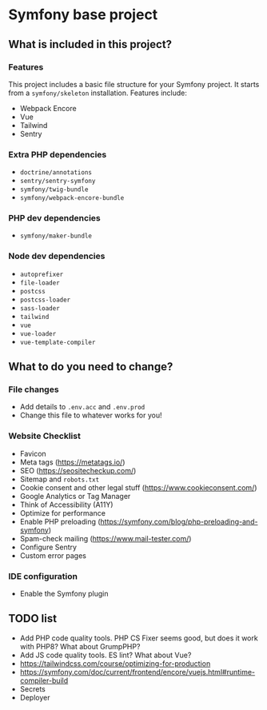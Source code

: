Symfony base project
====================

## What is included in this project?

### Features

This project includes a basic file structure for your Symfony project. It starts from a `symfony/skeleton` installation. Features include:

- Webpack Encore
- Vue
- Tailwind
- Sentry

### Extra PHP dependencies

- `doctrine/annotations`
- `sentry/sentry-symfony`
- `symfony/twig-bundle`
- `symfony/webpack-encore-bundle`

### PHP dev dependencies

- `symfony/maker-bundle`

### Node dev dependencies
- `autoprefixer`
- `file-loader`
- `postcss`
- `postcss-loader`
- `sass-loader`
- `tailwind`
- `vue`
- `vue-loader`
- `vue-template-compiler`

## What to do you need to change?

### File changes

- Add details to `.env.acc` and `.env.prod`
- Change this file to whatever works for you!

### Website Checklist

- Favicon
- Meta tags (https://metatags.io/)
- SEO (https://seositecheckup.com/)
- Sitemap and `robots.txt`
- Cookie consent and other legal stuff (https://www.cookieconsent.com/)
- Google Analytics or Tag Manager
- Think of Accessibility (A11Y)
- Optimize for performance
- Enable PHP preloading (https://symfony.com/blog/php-preloading-and-symfony)
- Spam-check mailing (https://www.mail-tester.com/)
- Configure Sentry
- Custom error pages

### IDE configuration

- Enable the Symfony plugin

## TODO list

- Add PHP code quality tools. PHP CS Fixer seems good, but does it work with PHP8? What about GrumpPHP?
- Add JS code quality tools. ES lint? What about Vue?
- https://tailwindcss.com/course/optimizing-for-production
- https://symfony.com/doc/current/frontend/encore/vuejs.html#runtime-compiler-build
- Secrets
- Deployer
